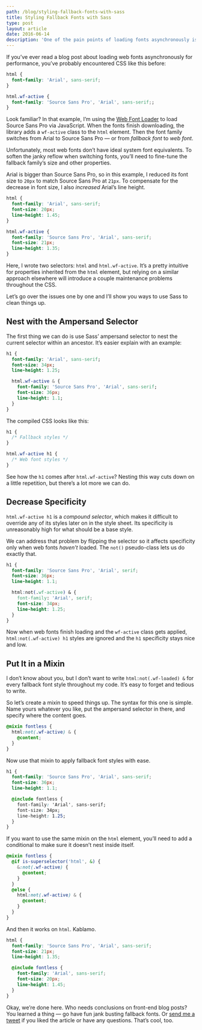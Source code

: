 ```yaml
---
path: /blog/styling-fallback-fonts-with-sass
title: Styling Fallback Fonts with Sass
type: post
layout: article
date: 2016-06-14
description: 'One of the pain points of loading fonts asynchronously is writing convoluted CSS for fallback styles. Fortunately, Sass can make it easier to achieve great-looking web typography before a site’s fonts finish loading.'
---
```


If you’ve ever read a blog post about loading web fonts asynchronously for performance, you’ve probably encountered CSS like this before:

~~~css
html {
  font-family: 'Arial', sans-serif;
}

html.wf-active {
  font-family: 'Source Sans Pro', 'Arial', sans-serif;;
}
~~~

Look familiar? In that example, I’m using the [Web Font Loader][web-font-loader] to load Source Sans Pro via JavaScript. When the fonts finish downloading, the library adds a `wf-active` class to the `html` element. Then the font family switches from Arial to Source Sans Pro — or from _fallback font_ to _web font_.

Unfortunately, most web fonts don’t have ideal system font equivalents. To soften the janky reflow when switching fonts, you’ll need to fine-tune the fallback family’s size and other properties.

Arial is bigger than Source Sans Pro, so in this example, I reduced its font size to `20px` to match Source Sans Pro at `21px`. To compensate for the decrease in font size, I also _increased_ Arial’s line height.

~~~css
html {
  font-family: 'Arial', sans-serif;
  font-size: 20px;
  line-height: 1.45;
}

html.wf-active {
  font-family: 'Source Sans Pro', 'Arial', sans-serif;
  font-size: 21px;
  line-height: 1.35;
}
~~~

Here, I wrote two selectors: `html` and `html.wf-active`. It’s a pretty intuitive for properties inherited from the `html` element, but relying on a similar approach elsewhere will introduce a couple maintenance problems throughout the CSS.

Let’s go over the issues one by one and I’ll show you ways to use Sass to clean things up.

Nest with the Ampersand Selector
--------------------------------

The first thing we can do is use Sass’ ampersand selector to nest the current selector within an ancestor. It’s easier explain with an example:

~~~sass
h1 {
  font-family: 'Arial', sans-serif;
  font-size: 34px;
  line-height: 1.25;

  html.wf-active & {
    font-family: 'Source Sans Pro', 'Arial', sans-serif;
    font-size: 36px;
    line-height: 1.1;
  }
}
~~~

The compiled CSS looks like this:

~~~css
h1 {
  /* Fallback styles */
}

html.wf-active h1 {
  /* Web font styles */
}
~~~

See how the `h1` comes after `html.wf-active`? Nesting this way cuts down on a little repetition, but there’s a lot more we can do.

Decrease Specificity
--------------------

`html.wf-active h1` is a _compound selector_, which makes it difficult to override any of its styles later on in the style sheet. Its specificity is unreasonably high for what should be a base style.

We can address that problem by flipping the selector so it affects specificity only when web fonts _haven’t_ loaded. The `not()` pseudo-class lets us do exactly that.

~~~css
h1 {
  font-family: 'Source Sans Pro', 'Arial', serif;
  font-size: 36px;
  line-height: 1.1;

  html:not(.wf-active) & {
    font-family: 'Arial', serif;
    font-size: 34px;
    line-height: 1.25;
  }
}
~~~

Now when web fonts finish loading and the `wf-active` class gets applied, `html:not(.wf-active) h1` styles are ignored and the `h1` specificity stays nice and low.

Put It in a Mixin
-----------------

I don’t know about you, but I don’t want to write `html:not(.wf-loaded) &` for every fallback font style throughout my code. It’s easy to forget and tedious to write.

So let’s create a mixin to speed things up. The syntax for this one is simple. Name yours whatever you like, put the ampersand selector in there, and specify where the content goes.

~~~scss
@mixin fontless {
  html:not(.wf-active) & {
    @content;
  }
}
~~~

Now use that mixin to apply fallback font styles with ease.

~~~css
h1 {
  font-family: 'Source Sans Pro', 'Arial', sans-serif;
  font-size: 36px;
  line-height: 1.1;

  @include fontless {
    font-family: 'Arial', sans-serif;
    font-size: 34px;
    line-height: 1.25;
  }
}
~~~

If you want to use the same mixin on the `html` element, you’ll need to add a conditional to make sure it doesn’t nest inside itself.

~~~scss
@mixin fontless {
  @if is-superselector('html', &) {
    &:not(.wf-active) {
      @content;
    }
  }
  @else {
    html:not(.wf-active) & {
      @content;
    }
  }
}
~~~

And then it works on `html`. Kablamo.

~~~scss
html {
  font-family: 'Source Sans Pro', 'Arial', sans-serif;
  font-size: 21px;
  line-height: 1.35;

  @include fontless {
    font-family: 'Arial', sans-serif;
    font-size: 20px;
    line-height: 1.45;
  }
}
~~~

Okay, we’re done here. Who needs conclusions on front-end blog posts? You learned a thing — go have fun jank busting fallback fonts. Or [send me a tweet][twitter] if you liked the article or have any questions. That’s cool, too.

[twitter]: https://twitter.com/johndjameson
[web-font-loader]: https://github.com/typekit/webfontloader

